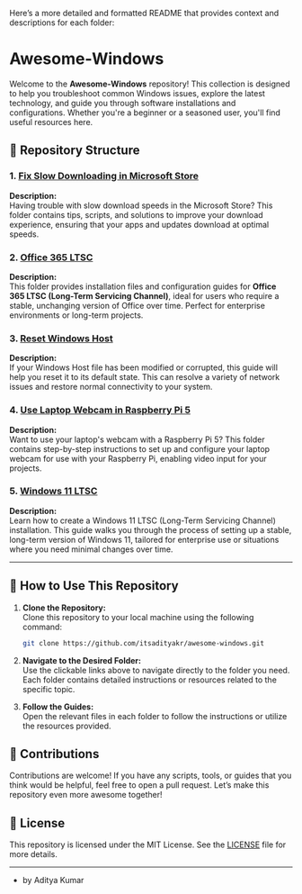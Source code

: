 Here’s a more detailed and formatted README that provides context and descriptions for each folder:
# Awesome-Windows

Welcome to the **Awesome-Windows** repository! This collection is designed to help you troubleshoot common Windows issues, explore the latest technology, and guide you through software installations and configurations. Whether you're a beginner or a seasoned user, you'll find useful resources here.

## 📂 Repository Structure

### 1. [Fix Slow Downloading in Microsoft Store](./Fix%20Slow%20Downloading%20in%20Microsoft%20Store)
**Description:**  
Having trouble with slow download speeds in the Microsoft Store? This folder contains tips, scripts, and solutions to improve your download experience, ensuring that your apps and updates download at optimal speeds.

### 2. [Office 365 LTSC](./Office%20365%20LTSC)
**Description:**  
This folder provides installation files and configuration guides for **Office 365 LTSC (Long-Term Servicing Channel)**, ideal for users who require a stable, unchanging version of Office over time. Perfect for enterprise environments or long-term projects.

### 3. [Reset Windows Host](./Reset%20Windows%20Host)
**Description:**  
If your Windows Host file has been modified or corrupted, this guide will help you reset it to its default state. This can resolve a variety of network issues and restore normal connectivity to your system.

### 4. [Use Laptop Webcam in Raspberry Pi 5](./Use%20Laptop%20Webcam%20in%20Raspberry%20Pi%205)
**Description:**  
Want to use your laptop's webcam with a Raspberry Pi 5? This folder contains step-by-step instructions to set up and configure your laptop webcam for use with your Raspberry Pi, enabling video input for your projects.

### 5. [Windows 11 LTSC](./Windows%2011%20LTSC)
**Description:**  
Learn how to create a Windows 11 LTSC (Long-Term Servicing Channel) installation. This guide walks you through the process of setting up a stable, long-term version of Windows 11, tailored for enterprise use or situations where you need minimal changes over time.

---

## 🎯 How to Use This Repository

1. **Clone the Repository:**  
   Clone this repository to your local machine using the following command:
   ```bash
   git clone https://github.com/itsadityakr/awesome-windows.git
   ```
2. **Navigate to the Desired Folder:**  
   Use the clickable links above to navigate directly to the folder you need. Each folder contains detailed instructions or resources related to the specific topic.

3. **Follow the Guides:**  
   Open the relevant files in each folder to follow the instructions or utilize the resources provided.

## 🤝 Contributions

Contributions are welcome! If you have any scripts, tools, or guides that you think would be helpful, feel free to open a pull request. Let’s make this repository even more awesome together!

## 📄 License

This repository is licensed under the MIT License. See the [LICENSE](./LICENSE) file for more details.

---

- by Aditya Kumar